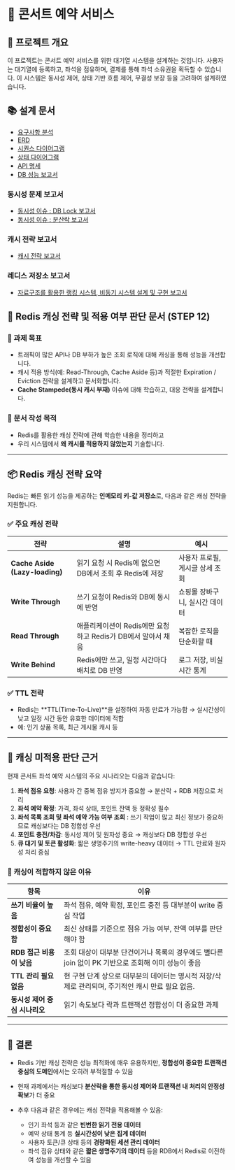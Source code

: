 # 🎤 콘서트 예약 서비스

## 📝 프로젝트 개요

이 프로젝트는 콘서트 예약 서비스를 위한 대기열 시스템을 설계하는 것입니다.
사용자는 대기열에 등록하고, 좌석을 점유하며, 결제를 통해 좌석 소유권을 획득할 수 있습니다.
이 시스템은 동시성 제어, 상태 기반 흐름 제어, 무결성 보장 등을 고려하여 설계하였습니다.

## 📚 설계 문서
- [요구사항 분석](1_requirements.md)
- [ERD](2_erd.md)
- [시퀀스 다이어그램](3_sequence_diagram.md)
- [상태 다이어그램](4_state_diagram.md)
- [API 명세](https://joyseohee.github.io/hhplus-concert-server)
- [DB 성능 보고서](5_db_report.md)
### 동시성 문제 보고서
- [동시성 이슈 : DB Lock 보고서](6_db_race_condition_report.md)
- [동시성 이슈 : 분산락 보고서](7_redis_distributed_lock_report.md)
### 캐시 전략 보고서
- [캐시 전략 보고서](8_redis_cash_report.md)
### 레디스 저장소 보고서
- [자료구조를 활용한 랭킹 시스템, 비동기 시스템 설계 및 구현 보고서](9_redis_datastructure.md)

## 📄 Redis 캐싱 전략 및 적용 여부 판단 문서 (STEP 12)

### 🎯 과제 목표
- 트래픽이 많은 API나 DB 부하가 높은 조회 로직에 대해 캐싱을 통해 성능을 개선합니다.
- 캐시 적용 방식(예: Read-Through, Cache Aside 등)과 적절한 Expiration / Eviction 전략을 설계하고 문서화합니다.
- **Cache Stampede(동시 캐시 부재)** 이슈에 대해 학습하고, 대응 전략을 설계합니다.

### 📢 문서 작성 목적
* Redis를 활용한 캐싱 전략에 관해 학습한 내용을 정리하고
* 우리 시스템에서 **왜 캐시를 적용하지 않았는지** 기술합니다.

---

## 📦 Redis 캐싱 전략 요약

Redis는 빠른 읽기 성능을 제공하는 **인메모리 키-값 저장소**로, 다음과 같은 캐싱 전략을 지원합니다.

### ✅ 주요 캐싱 전략

| 전략                             | 설명                                      | 예시                 |
| ------------------------------ | --------------------------------------- | ------------------ |
| **Cache Aside (Lazy-loading)** | 읽기 요청 시 Redis에 없으면 DB에서 조회 후 Redis에 저장  | 사용자 프로필, 게시글 상세 조회 |
| **Write Through**              | 쓰기 요청이 Redis와 DB에 동시에 반영                | 쇼핑몰 장바구니, 실시간 데이터  |
| **Read Through**               | 애플리케이션이 Redis에만 요청하고 Redis가 DB에서 알아서 채움 | 복잡한 로직을 단순화할 때     |
| **Write Behind**               | Redis에만 쓰고, 일정 시간마다 배치로 DB 반영           | 로그 저장, 비실시간 통계     |

### ✅ TTL 전략

* Redis는 \*\*TTL(Time-To-Live)\*\*을 설정하여 자동 만료가 가능함 → 실시간성이 낮고 일정 시간 동안 유효한 데이터에 적합
* 예: 인기 상품 목록, 최근 게시물 캐시 등

---

## 🎯 캐싱 미적용 판단 근거

현재 콘서트 좌석 예약 시스템의 주요 시나리오는 다음과 같습니다:

1. **좌석 점유 요청**: 사용자 간 중복 점유 방지가 중요함 → 분산락 + RDB 저장으로 처리
2. **좌석 예약 확정**: 가격, 좌석 상태, 포인트 잔액 등 정확성 필수
3. **좌석 목록 조회 및 좌석 예약 가능 여부 조회** : 쓰기 작업이 많고 최신 정보가 중요하므로 캐싱보다는 DB 정합성 우선
4. **포인트 충전/차감**: 동시성 제어 및 원자성 중요 → 캐싱보다 DB 정합성 우선
5. **큐 대기 및 토큰 활성화**: 짧은 생명주기의 write-heavy 데이터 → TTL 만료와 원자성 처리 중심

### 📌 캐싱이 적합하지 않은 이유

| 항목                 | 이유                                                                         |
| ------------------ |----------------------------------------------------------------------------|
| **쓰기 비율이 높음**      | 좌석 점유, 예약 확정, 포인트 충전 등 대부분이 write 중심 작업                                    |
| **정합성이 중요함**       | 최신 상태를 기준으로 점유 가능 여부, 잔액 여부를 판단해야 함                                        |
| **RDB 접근 비용이 낮음**  | 조회 대상이 대부분 단건이거나 목록의 경우에도 별다른 join 없이 PK 기반으로 조회해 이미 성능이 좋음                |
| **TTL 관리 필요 없음**   | 현 구현 단계 상으로 대부분의 데이터는 명시적 저장/삭제로 관리되며, 주기적인 캐시 만료 필요 없음. |
| **동시성 제어 중심 시나리오** | 읽기 속도보다 락과 트랜잭션 정합성이 더 중요한 과제                                              |

---

## 🧠 결론

* Redis 기반 캐싱 전략은 성능 최적화에 매우 유용하지만, **정합성이 중요한 트랜잭션 중심의 도메인**에서는 오히려 부적절할 수 있음
* 현재 과제에서는 캐싱보다 **분산락을 통한 동시성 제어와 트랜잭션 내 처리의 안정성 확보**가 더 중요
* 추후 다음과 같은 경우에는 캐싱 전략을 적용해볼 수 있음:

    * 인기 좌석 등과 같은 **빈번한 읽기 전용 데이터**
    * 예약 상태 통계 등 **실시간성이 낮은 집계 데이터**
    * 사용자 토큰/큐 상태 등의 **경량화된 세션 관리 데이터**
    * 좌석 점유 상태와 같은 **짧은 생명주기의 데이터** 등을 RDB에서 Redis로 이전하여 성능을 개선할 수 있음